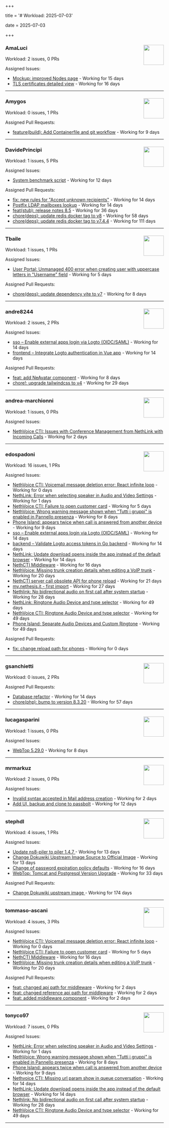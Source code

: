 +++

title = '# Workload: 2025-07-03'

date = 2025-07-03

+++

### AmaLuci <img src='https://avatars.githubusercontent.com/u/166636295?v=4&s=64' width='64' height='64' style='float:right;' /> ###
Workload: 2 issues, 0 PRs


Assigned Issues:
- [Mockup: improved Nodes page](https://github.com/NethServer/dev/issues/7507) - Working for 15 days
- [TLS certificates detailed view](https://github.com/NethServer/dev/issues/7505) - Working for 16 days
---

### Amygos <img src='https://avatars.githubusercontent.com/u/510232?v=4&s=64' width='64' height='64' style='float:right;' /> ###
Workload: 0 issues, 1 PRs


Assigned Pull Requests:
- [feature(build): Add Containerfile and git workflow](https://github.com/nethesis/satellite/pull/1) - Working for 9 days
---

### DavidePrincipi <img src='https://avatars.githubusercontent.com/u/2920838?v=4&s=64' width='64' height='64' style='float:right;' /> ###
Workload: 1 issues, 5 PRs


Assigned Issues:
- [System benchmark script](https://github.com/NethServer/dev/issues/7519) - Working for 12 days

Assigned Pull Requests:
- [fix: new rules for "Accept unknown recipients"](https://github.com/NethServer/ns8-docs/pull/173) - Working for 14 days
- [Postfix LDAP mailboxes lookup](https://github.com/NethServer/ns8-mail/pull/184) - Working for 14 days
- [feat(stub): release notes 8.5](https://github.com/NethServer/ns8-docs/pull/168) - Working for 36 days
- [chore(deps): update redis docker tag to v8](https://github.com/NethServer/ns8-core/pull/874) - Working for 58 days
- [chore(deps): update redis docker tag to v7.4.4](https://github.com/NethServer/ns8-core/pull/830) - Working for 111 days
---

### Tbaile <img src='https://avatars.githubusercontent.com/u/8052641?v=4&s=64' width='64' height='64' style='float:right;' /> ###
Workload: 1 issues, 1 PRs


Assigned Issues:
- [User Portal: Unmanaged 400 error when creating user with uppercase letters in "Username" field](https://github.com/NethServer/dev/issues/7532) - Working for 5 days

Assigned Pull Requests:
- [chore(deps): update dependency vite to v7](https://github.com/nethesis/parceler/pull/84) - Working for 8 days
---

### andre8244 <img src='https://avatars.githubusercontent.com/u/4612169?v=4&s=64' width='64' height='64' style='float:right;' /> ###
Workload: 2 issues, 2 PRs


Assigned Issues:
- [sso – Enable external apps login via Logto (OIDC/SAML)](https://github.com/NethServer/my/issues/5) - Working for 14 days
- [frontend – Integrate Logto authentication in Vue app](https://github.com/NethServer/my/issues/3) - Working for 14 days

Assigned Pull Requests:
- [feat: add NeAvatar component](https://github.com/nethesis/vue-components/pull/91) - Working for 8 days
- [chore!: upgrade tailwindcss to v4](https://github.com/NethServer/nethsecurity-ui/pull/570) - Working for 29 days
---

### andrea-marchionni <img src='https://avatars.githubusercontent.com/u/6448460?v=4&s=64' width='64' height='64' style='float:right;' /> ###
Workload: 1 issues, 0 PRs


Assigned Issues:
- [NethVoice CTI: Issues with Conference Management from NethLink with Incoming Calls](https://github.com/NethServer/dev/issues/7534) - Working for 2 days
---

### edospadoni <img src='https://avatars.githubusercontent.com/u/6152486?v=4&s=64' width='64' height='64' style='float:right;' /> ###
Workload: 16 issues, 1 PRs


Assigned Issues:
- [NethVoice CTI: Voicemail message deletion error: React infinite loop](https://github.com/NethServer/dev/issues/7539) - Working for 0 days
- [NethLink: Error when selecting speaker in Audio and Video Settings](https://github.com/NethServer/dev/issues/7538) - Working for 1 days
- [NethVoice CTI: Failure to open customer card](https://github.com/NethServer/dev/issues/7531) - Working for 5 days
- [NethVoice: Wrong warning message shown when "Tutti i gruppi" is enabled in Pannello presenza](https://github.com/NethServer/dev/issues/7523) - Working for 8 days
- [Phone Island: appears twice when call is answered from another device](https://github.com/NethServer/dev/issues/7521) - Working for 9 days
- [sso – Enable external apps login via Logto (OIDC/SAML)](https://github.com/NethServer/my/issues/5) - Working for 14 days
- [backend – Validate Logto access tokens in Go backend](https://github.com/NethServer/my/issues/4) - Working for 14 days
- [NethLink: Update download opens inside the app instead of the default browser](https://github.com/NethServer/dev/issues/7511) - Working for 14 days
- [NethCTI Middleware](https://github.com/NethServer/dev/issues/7504) - Working for 16 days
- [NethVoice: Missing trunk creation details when editing a VoIP trunk](https://github.com/NethServer/dev/issues/7502) - Working for 20 days
- [NethCTI server call obsolete API for phone reload](https://github.com/NethServer/dev/issues/7499) - Working for 21 days
- [my.nethesis.it - first import](https://github.com/NethServer/my/issues/1) - Working for 27 days
- [Nethlink: No bidirectional audio on first call after system startup](https://github.com/NethServer/dev/issues/7492) - Working for 28 days
- [NethLink: Ringtone Audio Device and type selector](https://github.com/NethServer/dev/issues/7460) - Working for 49 days
- [NethVoice CTI: Ringtone Audio Device and type selector](https://github.com/NethServer/dev/issues/7459) - Working for 49 days
- [Phone Island: Separate Audio Devices and Custom Ringtone](https://github.com/NethServer/dev/issues/7458) - Working for 49 days

Assigned Pull Requests:
- [fix: change reload path for phones](https://github.com/nethesis/ns8-nethvoice/pull/496) - Working for 0 days
---

### gsanchietti <img src='https://avatars.githubusercontent.com/u/804596?v=4&s=64' width='64' height='64' style='float:right;' /> ###
Workload: 0 issues, 2 PRs


Assigned Pull Requests:
- [Database refactor](https://github.com/NethServer/nethsecurity-controller/pull/123) - Working for 14 days
- [chore(php): bump to version 8.3.20](https://github.com/NethServer/ns8-webtop/pull/120) - Working for 57 days
---

### lucagasparini <img src='https://avatars.githubusercontent.com/u/11161326?v=4&s=64' width='64' height='64' style='float:right;' /> ###
Workload: 1 issues, 0 PRs


Assigned Issues:
- [WebTop 5.29.0](https://github.com/NethServer/dev/issues/7525) - Working for 8 days
---

### mrmarkuz <img src='https://avatars.githubusercontent.com/u/31746411?v=4&s=64' width='64' height='64' style='float:right;' /> ###
Workload: 2 issues, 0 PRs


Assigned Issues:
- [Invalid syntax accepted in Mail address creation](https://github.com/NethServer/dev/issues/7533) - Working for 2 days
- [Add UI, backup and clone to passbolt](https://github.com/NethServer/dev/issues/7518) - Working for 12 days
---

### stephdl <img src='https://avatars.githubusercontent.com/u/3164851?v=4&s=64' width='64' height='64' style='float:right;' /> ###
Workload: 4 issues, 1 PRs


Assigned Issues:
- [Update ns8-piler to piler 1.4.7 ](https://github.com/NethServer/dev/issues/7516) - Working for 13 days
- [Change Dokuwiki Upstream Image Source to Official Image](https://github.com/NethServer/dev/issues/7514) - Working for 13 days
- [Change of password expiration policy defaults](https://github.com/NethServer/dev/issues/7503) - Working for 16 days
- [WebTop: Tomcat and Postgresql Version Upgrade](https://github.com/NethServer/dev/issues/7489) - Working for 33 days

Assigned Pull Requests:
- [Change Dokuwiki upstream image ](https://github.com/NethServer/ns8-dokuwiki/pull/37) - Working for 174 days
---

### tommaso-ascani <img src='https://avatars.githubusercontent.com/u/31596042?v=4&s=64' width='64' height='64' style='float:right;' /> ###
Workload: 4 issues, 3 PRs


Assigned Issues:
- [NethVoice CTI: Voicemail message deletion error: React infinite loop](https://github.com/NethServer/dev/issues/7539) - Working for 0 days
- [NethVoice CTI: Failure to open customer card](https://github.com/NethServer/dev/issues/7531) - Working for 5 days
- [NethCTI Middleware](https://github.com/NethServer/dev/issues/7504) - Working for 16 days
- [NethVoice: Missing trunk creation details when editing a VoIP trunk](https://github.com/NethServer/dev/issues/7502) - Working for 20 days

Assigned Pull Requests:
- [feat: changed api path for middleware](https://github.com/nethesis/nethvoice-cti/pull/317) - Working for 2 days
- [feat: changed reference api path for middleware](https://github.com/nethesis/phone-island/pull/103) - Working for 2 days
- [feat: added middleware component](https://github.com/nethesis/ns8-nethvoice/pull/493) - Working for 2 days
---

### tonyco97 <img src='https://avatars.githubusercontent.com/u/36625268?v=4&s=64' width='64' height='64' style='float:right;' /> ###
Workload: 7 issues, 0 PRs


Assigned Issues:
- [NethLink: Error when selecting speaker in Audio and Video Settings](https://github.com/NethServer/dev/issues/7538) - Working for 1 days
- [NethVoice: Wrong warning message shown when "Tutti i gruppi" is enabled in Pannello presenza](https://github.com/NethServer/dev/issues/7523) - Working for 8 days
- [Phone Island: appears twice when call is answered from another device](https://github.com/NethServer/dev/issues/7521) - Working for 9 days
- [Nethvoice CTI: Missing url param show in queue conversation](https://github.com/NethServer/dev/issues/7512) - Working for 14 days
- [NethLink: Update download opens inside the app instead of the default browser](https://github.com/NethServer/dev/issues/7511) - Working for 14 days
- [Nethlink: No bidirectional audio on first call after system startup](https://github.com/NethServer/dev/issues/7492) - Working for 28 days
- [NethVoice CTI: Ringtone Audio Device and type selector](https://github.com/NethServer/dev/issues/7459) - Working for 49 days
---

